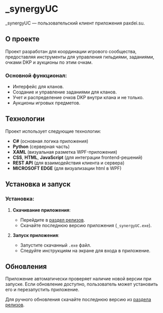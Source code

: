# _synergyUC
_synergyUC — пользовательский клиент приложения paxdei.su.

## О проекте

Проект разработан для координации игрового сообщества, предоставляя инструменты для управления гильдиями, заданиями, очками DKP и аукционы по этим очкам.

### Основной функционал:
- Интерфейс для кланов.
- Создание и управление заданиями для кланов.
- Учет и распределение очков DKP внутри клана и не только.
- Аукционы игровых предметов.

## Технологии

Проект использует следующие технологии:
- **C#** (основная логика приложения)
- **Python** (серверная часть)
- **XAML** (визуальная разметка WPF-приложения)
- **CSS**, **HTML**, **JavaScript** (для интеграции frontend-решений)
- **REST API** (для взаимодействия клиента и сервера)
- **MICROSOFT EDGE** (для визуализации html в WPF)

## Установка и запуск

### Установка:

1. **Скачивание приложения**:
   - Перейдите в [раздел релизов](https://github.com/jenkeee/_synergy-userClient/releases).
   - Скачайте последнюю версию приложения (`_synergyUC.exe`).

2. **Запуск приложения**:
   - Запустите скачанный `.exe` файл.
   - Следуйте инструкциям на экране для входа в приложение.



## Обновления

Приложение автоматически проверяет наличие новой версии при запуске. Если обновление доступно, пользователь может установить его и перезапустить приложение.

Для ручного обновления скачайте последнюю версию из [раздела релизов](https://github.com/jenkeee/_synergy-userClient/releases).
